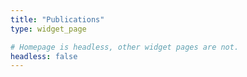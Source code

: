 ```yaml
---
title: "Publications"
type: widget_page

# Homepage is headless, other widget pages are not.
headless: false
---
```

